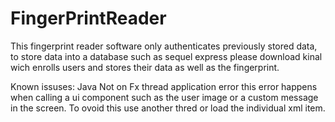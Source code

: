 # FingerPrintReader
This fingerprint reader software only authenticates previously stored 
data, to store data into a database such as sequel express please download 
kinal wich enrolls users and stores their data as well as the fingerprint.

Known issuses:
Java Not on Fx thread application error
this error happens when calling a ui component such as the user image or a custom message in the screen.
To ovoid this use another thred or load the individual xml item.
